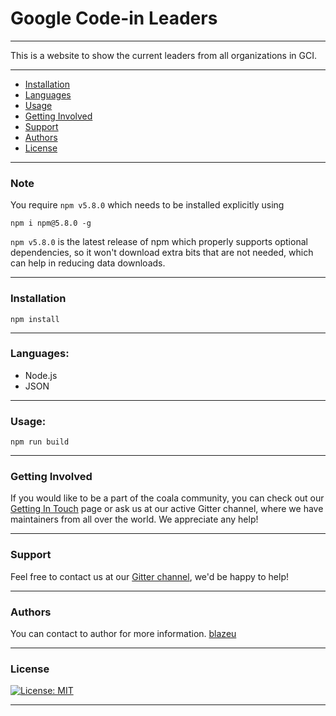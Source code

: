 # Google Code-in Leaders
***
This is a website to show the current leaders from all organizations in GCI.
***
 * [Installation](#installation)
 * [Languages](#languages)
 * [Usage](#usage)
 * [Getting Involved](#getting-involved)
 * [Support](#support)
 * [Authors](#authors)
 * [License](#license)
***
### Note
You require `npm v5.8.0` which needs to be installed explicitly using
```
npm i npm@5.8.0 -g
```
`npm v5.8.0` is the latest release of npm which properly supports optional dependencies, so it won't download extra bits that are not needed, which can help in reducing data downloads.
***
### Installation
```
npm install
```
***
### Languages:
* Node.js
* JSON
***
### Usage:
```
npm run build
```
***
### Getting Involved
If you would like to be a part of the coala community, you can check out our [Getting In Touch](http://coala.readthedocs.io/en/latest/Help/Getting_In_Touch.html) page or ask us at our active Gitter channel, where we have maintainers from all over the world. We appreciate any help!
***
### Support
Feel free to contact us at our [Gitter channel](https://gitter.im/coala/coala), we'd be happy to help!
***
### Authors
You can contact to author for more information.
[blazeu](mailto:neversleepman@tfwno.gf)
***
### License
[![License: MIT](https://img.shields.io/badge/License-MIT-yellow.svg)](https://opensource.org/licenses/MIT)
***
